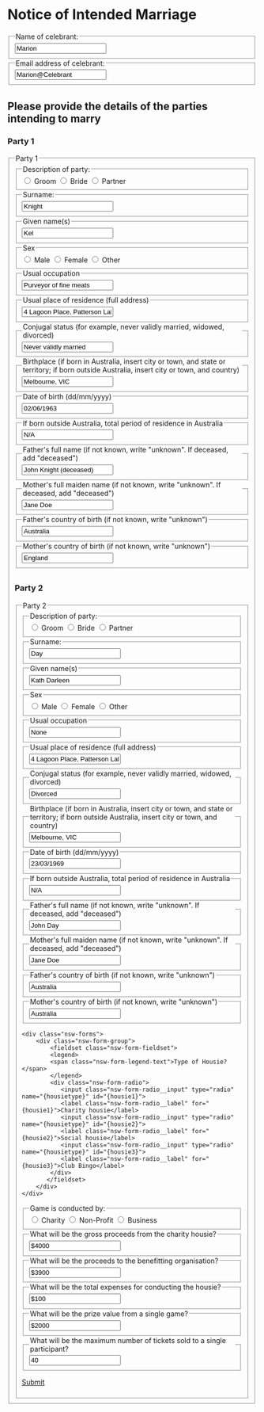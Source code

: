 <h1> Notice of Intended Marriage </h1>
<div class="nsw-forms">
        <div class="nsw-form-group">
            <fieldset class="nsw-form-fieldset">
            <legend>
            <span class="nsw-form-legend-text">Name of celebrant:</span>
            </legend>
            <div class="nsw-form-text">
               <input class="nsw-form-text__input" type="text" name="{name}" id="{celebrantname}" value="Marion">
            </div>
           </fieldset>
        </div>
    </div>
<div class="nsw-forms">
        <div class="nsw-form-group">
            <fieldset class="nsw-form-fieldset">
            <legend>
            <span class="nsw-form-legend-text">Email address of celebrant:</span>
            </legend>
            <div class="nsw-form-text">
               <input class="nsw-form-text__input" type="text" name="{emailaddress}" id="{celebrantemail}" value="Marion@Celebrant">
            </div>
           </fieldset>
        </div>
    </div>
<h2> Please provide the details of the parties intending to marry </h2> 
<h3> Party 1 </h3> 
<div class="nsw-forms">
        <div class="nsw-form-group">
            <fieldset class="nsw-form-fieldset">
            <legend>
            <span class="nsw-form-legend-text">Party 1</span>
            </legend>
        <div class="nsw-form-group">
            <fieldset class="nsw-form-fieldset">
            <legend>
            <span class="nsw-form-legend-text">Description of party:</span>
            </legend>
            <div class="nsw-form-radio">
               <input class="nsw-form-radio__input" type="radio" name="{party1description}" id="{party1description1}" value="True">
               <label class="nsw-form-radio__label" for="{party1description1}">Groom</label>
               <input class="nsw-form-radio__input" type="radio" name="{party1description}" id="{party1description2}">
               <label class="nsw-form-radio__label" for="{party1description2}">Bride</label>
               <input class="nsw-form-radio__input" type="radio" name="{party1description}" id="{party1description3}">
               <label class="nsw-form-radio__label" for="{party1description3}">Partner</label>
            </div>
           </fieldset>
        </div>             
        <div class="nsw-form-group">
            <fieldset class="nsw-form-fieldset">
            <legend>
            <span class="nsw-form-legend-text">Surname:</span>
            </legend>
            <div class="nsw-form-text">
               <input class="nsw-form-text__input" type="text" name="{surname}" id="{party1surname}" value="Knight">
            </div>
           </fieldset>
        </div>
        <div class="nsw-form-group">
            <fieldset class="nsw-form-fieldset">
            <legend>
            <span class="nsw-form-legend-text">Given name(s)</span>
            </legend>
            <div class="nsw-form-text">
               <input class="nsw-form-text__input" type="text" name="{givennames}" id="{party1givennames}" value="Kel">
            </div>
           </fieldset>
        </div>
        <div class="nsw-form-group">
            <fieldset class="nsw-form-fieldset">
            <legend>
            <span class="nsw-form-legend-text">Sex</span>
            </legend>
            <div class="nsw-form-radio">
               <input class="nsw-form-radio__input" type="radio" name="{party1sex}" id="{party1sex1}" value="True">
               <label class="nsw-form-radio__label" for="{party1sex1}">Male</label>
               <input class="nsw-form-radio__input" type="radio" name="{party1sex}" id="{party1sex2}">
               <label class="nsw-form-radio__label" for="{party1sex2}">Female</label>
               <input class="nsw-form-radio__input" type="radio" name="{party1sex}" id="{party1sex3}">
               <label class="nsw-form-radio__label" for="{party1sex3}">Other</label>
            </div>
           </fieldset>
        </div>  
        <div class="nsw-form-group">
            <fieldset class="nsw-form-fieldset">
            <legend>
            <span class="nsw-form-legend-text">Usual occupation</span>
            </legend>
            <div class="nsw-form-text">
               <input class="nsw-form-text__input" type="text" name="{occupation}" id="{party1occupation}" value="Purveyor of fine meats">
            </div>
           </fieldset>
        </div>     
        <div class="nsw-form-group">
            <fieldset class="nsw-form-fieldset">
            <legend>
            <span class="nsw-form-legend-text">Usual place of residence (full address)</span>
            </legend>
            <div class="nsw-form-text">
               <input class="nsw-form-text__input" type="text" name="{address}" id="{party1address}" value="4 Lagoon Place, Patterson Lakes VIC 3197">
            </div>
           </fieldset>
        </div>
        <div class="nsw-form-group">
            <fieldset class="nsw-form-fieldset">
            <legend>
            <span class="nsw-form-legend-text">Conjugal status (for example, never validly married, widowed, divorced)</span>
            </legend>
            <div class="nsw-form-text">
               <input class="nsw-form-text__input" type="text" name="{conjugalstatus}" id="{party1conjugalstatus}" value="Never validly married">
            </div>
           </fieldset>
        </div>                        
        <div class="nsw-form-group">
            <fieldset class="nsw-form-fieldset">
            <legend>
            <span class="nsw-form-legend-text">Birthplace (if born in Australia, insert city or town, and state or territory; if born outside Australia, insert city or town, and country)</span>
            </legend>
            <div class="nsw-form-text">
               <input class="nsw-form-text__input" type="text" name="{bithplace}" id="{party1birthplace}" value="Melbourne, VIC">
            </div>
           </fieldset>
        </div>     
        <div class="nsw-form-group">
            <fieldset class="nsw-form-fieldset">
            <legend>
            <span class="nsw-form-legend-text">Date of birth (dd/mm/yyyy)</span>
            </legend>
            <div class="nsw-form-text">
               <input class="nsw-form-text__input" type="text" name="{dateofbirth}" id="{party1dateofbirth}" value="02/06/1963">
            </div>
           </fieldset>
        </div>  
        <div class="nsw-form-group">
            <fieldset class="nsw-form-fieldset">
            <legend>
            <span class="nsw-form-legend-text">If born outside Australia, total period of residence in Australia</span>
            </legend>
            <div class="nsw-form-text">
               <input class="nsw-form-text__input" type="text" name="{Australianresidence}" id="{party1Australianresidence}" value="N/A">
            </div>
           </fieldset>
        </div>    
        <div class="nsw-form-group">
            <fieldset class="nsw-form-fieldset">
            <legend>
            <span class="nsw-form-legend-text">Father's full name (if not known, write "unknown". If deceased, add "deceased")</span>
            </legend>
            <div class="nsw-form-text">
               <input class="nsw-form-text__input" type="text" name="{father}" id="{party1father}" value="John Knight (deceased)">
            </div>
           </fieldset>
        </div>      
        <div class="nsw-form-group">
            <fieldset class="nsw-form-fieldset">
            <legend>
            <span class="nsw-form-legend-text">Mother's full maiden name (if not known, write "unknown". If deceased, add "deceased")</span>
            </legend>
            <div class="nsw-form-text">
               <input class="nsw-form-text__input" type="text" name="{mothermaiden}" id="{party1mothermaiden}" value="Jane Doe">
            </div>
           </fieldset>
        </div>     
        <div class="nsw-form-group">
            <fieldset class="nsw-form-fieldset">
            <legend>
            <span class="nsw-form-legend-text">Father's country of birth (if not known, write "unknown")</span>
            </legend>
            <div class="nsw-form-text">
               <input class="nsw-form-text__input" type="text" name="{fatherbirthcountry}" id="{party1fatherbirthcountry}" value="Australia">
            </div>
           </fieldset>
        </div>
        <div class="nsw-form-group">
            <fieldset class="nsw-form-fieldset">
            <legend>
            <span class="nsw-form-legend-text">Mother's country of birth (if not known, write "unknown")</span>
            </legend>
            <div class="nsw-form-text">
               <input class="nsw-form-text__input" type="text" name="{motherbithcountry}" id="{party1motherbirthcountry}" value="England">
            </div>
           </fieldset>
        </div>

<h2> </h2>
<h3> Party 2 </h3>       
<div class="nsw-forms">
        <div class="nsw-form-group">
            <fieldset class="nsw-form-fieldset">
            <legend>
            <span class="nsw-form-legend-text">Party 2</span>
            </legend>
        <div class="nsw-form-group">
            <fieldset class="nsw-form-fieldset">
            <legend>
            <span class="nsw-form-legend-text">Description of party:</span>
            </legend>
            <div class="nsw-form-radio">
               <input class="nsw-form-radio__input" type="radio" name="{party2description}" id="{party2description1}">
               <label class="nsw-form-radio__label" for="{party2description1}">Groom</label>
               <input class="nsw-form-radio__input" type="radio" name="{party2description}" id="{party2description2}" value="True">
               <label class="nsw-form-radio__label" for="{party2description2}">Bride</label>
               <input class="nsw-form-radio__input" type="radio" name="{party2description}" id="{party2description3}">
               <label class="nsw-form-radio__label" for="{party2description3}">Partner</label>
            </div>
           </fieldset>
        </div>             
        <div class="nsw-form-group">
            <fieldset class="nsw-form-fieldset">
            <legend>
            <span class="nsw-form-legend-text">Surname:</span>
            </legend>
            <div class="nsw-form-text">
               <input class="nsw-form-text__input" type="text" name="{surname}" id="{party2surname}" value="Day">
            </div>
           </fieldset>
        </div>
        <div class="nsw-form-group">
            <fieldset class="nsw-form-fieldset">
            <legend>
            <span class="nsw-form-legend-text">Given name(s)</span>
            </legend>
            <div class="nsw-form-text">
               <input class="nsw-form-text__input" type="text" name="{givennames}" id="{party2givennames}" value="Kath Darleen">
            </div>
           </fieldset>
        </div>
        <div class="nsw-form-group">
            <fieldset class="nsw-form-fieldset">
            <legend>
            <span class="nsw-form-legend-text">Sex</span>
            </legend>
            <div class="nsw-form-radio">
               <input class="nsw-form-radio__input" type="radio" name="{party2sex}" id="{party2sex1}">
               <label class="nsw-form-radio__label" for="{party1sex1}">Male</label>
               <input class="nsw-form-radio__input" type="radio" name="{party2sex}" id="{party2sex2}" value="True">
               <label class="nsw-form-radio__label" for="{party1sex2}">Female</label>
               <input class="nsw-form-radio__input" type="radio" name="{party2sex}" id="{party2sex3}">
               <label class="nsw-form-radio__label" for="{party2sex3}">Other</label>
            </div>
           </fieldset>
        </div>  
        <div class="nsw-form-group">
            <fieldset class="nsw-form-fieldset">
            <legend>
            <span class="nsw-form-legend-text">Usual occupation</span>
            </legend>
            <div class="nsw-form-text">
               <input class="nsw-form-text__input" type="text" name="{occupation}" id="{party2occupation}" value="None">
            </div>
           </fieldset>
        </div>     
        <div class="nsw-form-group">
            <fieldset class="nsw-form-fieldset">
            <legend>
            <span class="nsw-form-legend-text">Usual place of residence (full address)</span>
            </legend>
            <div class="nsw-form-text">
               <input class="nsw-form-text__input" type="text" name="{address}" id="{party2address}" value="4 Lagoon Place, Patterson Lakes VIC 3197">
            </div>
           </fieldset>
        </div>
        <div class="nsw-form-group">
            <fieldset class="nsw-form-fieldset">
            <legend>
            <span class="nsw-form-legend-text">Conjugal status (for example, never validly married, widowed, divorced)</span>
            </legend>
            <div class="nsw-form-text">
               <input class="nsw-form-text__input" type="text" name="{conjugalstatus}" id="{party2conjugalstatus}" value="Divorced">
            </div>
           </fieldset>
        </div>                        
        <div class="nsw-form-group">
            <fieldset class="nsw-form-fieldset">
            <legend>
            <span class="nsw-form-legend-text">Birthplace (if born in Australia, insert city or town, and state or territory; if born outside Australia, insert city or town, and country)</span>
            </legend>
            <div class="nsw-form-text">
               <input class="nsw-form-text__input" type="text" name="{bithplace}" id="{party1birthplace}" value="Melbourne, VIC">
            </div>
           </fieldset>
        </div>     
        <div class="nsw-form-group">
            <fieldset class="nsw-form-fieldset">
            <legend>
            <span class="nsw-form-legend-text">Date of birth (dd/mm/yyyy)</span>
            </legend>
            <div class="nsw-form-text">
               <input class="nsw-form-text__input" type="text" name="{dateofbirth}" id="{party2dateofbirth}" value="23/03/1969">
            </div>
           </fieldset>
        </div>  
        <div class="nsw-form-group">
            <fieldset class="nsw-form-fieldset">
            <legend>
            <span class="nsw-form-legend-text">If born outside Australia, total period of residence in Australia</span>
            </legend>
            <div class="nsw-form-text">
               <input class="nsw-form-text__input" type="text" name="{Australianresidence}" id="{party2Australianresidence}" value="N/A">
            </div>
           </fieldset>
        </div>    
        <div class="nsw-form-group">
            <fieldset class="nsw-form-fieldset">
            <legend>
            <span class="nsw-form-legend-text">Father's full name (if not known, write "unknown". If deceased, add "deceased")</span>
            </legend>
            <div class="nsw-form-text">
               <input class="nsw-form-text__input" type="text" name="{father}" id="{party2father}" value="John Day">
            </div>
           </fieldset>
        </div>      
        <div class="nsw-form-group">
            <fieldset class="nsw-form-fieldset">
            <legend>
            <span class="nsw-form-legend-text">Mother's full maiden name (if not known, write "unknown". If deceased, add "deceased")</span>
            </legend>
            <div class="nsw-form-text">
               <input class="nsw-form-text__input" type="text" name="{mothermaiden}" id="{party2mothermaiden}" value="Jane Doe">
            </div>
           </fieldset>
        </div>     
        <div class="nsw-form-group">
            <fieldset class="nsw-form-fieldset">
            <legend>
            <span class="nsw-form-legend-text">Father's country of birth (if not known, write "unknown")</span>
            </legend>
            <div class="nsw-form-text">
               <input class="nsw-form-text__input" type="text" name="{fatherbirthcountry}" id="{party2fatherbirthcountry}" value="Australia">
            </div>
           </fieldset>
        </div>
        <div class="nsw-form-group">
            <fieldset class="nsw-form-fieldset">
            <legend>
            <span class="nsw-form-legend-text">Mother's country of birth (if not known, write "unknown")</span>
            </legend>
            <div class="nsw-form-text">
               <input class="nsw-form-text__input" type="text" name="{motherbithcountry}" id="{party2motherbirthcountry}" value="Australia">
            </div>
           </fieldset>
        </div>                      
                    
                    
    <div class="nsw-forms">
        <div class="nsw-form-group">
            <fieldset class="nsw-form-fieldset">
            <legend>
            <span class="nsw-form-legend-text">Type of Housie?</span>
            </legend>
            <div class="nsw-form-radio">
               <input class="nsw-form-radio__input" type="radio" name="{housietype}" id="{housie1}">
               <label class="nsw-form-radio__label" for="{housie1}">Charity housie</label>  
               <input class="nsw-form-radio__input" type="radio" name="{housietype}" id="{housie2}">
               <label class="nsw-form-radio__label" for="{housie2}">Social housie</label>
               <input class="nsw-form-radio__input" type="radio" name="{housietype}" id="{housie3}">
               <label class="nsw-form-radio__label" for="{housie3}">Club Bingo</label>
            </div>
           </fieldset>
        </div>
    </div>
<div class="nsw-forms">
        <div class="nsw-form-group">
            <fieldset class="nsw-form-fieldset">
            <legend>
            <span class="nsw-form-legend-text">Game is conducted by:</span>
            </legend>
            <div class="nsw-form-radio">
               <input class="nsw-form-radio__input" type="radio" name="{conducted}" id="{conducted1}">
               <label class="nsw-form-radio__label" for="{conducted1}">Charity</label>
               <input class="nsw-form-radio__input" type="radio" name="{conducted}" id="{conducted2}">
               <label class="nsw-form-radio__label" for="{conducted2}">Non-Profit</label>
               <input class="nsw-form-radio__input" type="radio" name="{conducted}" id="{conducted3}">
               <label class="nsw-form-radio__label" for="{conducted3}">Business</label>
            </div>
           </fieldset>
        </div>
    </div>
<div class="nsw-forms">
        <div class="nsw-form-group">
            <fieldset class="nsw-form-fieldset">
            <legend>
            <span class="nsw-form-legend-text">What will be the gross proceeds from the charity housie?</span>
            </legend>
            <div class="nsw-form-text">
               <input class="nsw-form-text__input" type="text" name="{proceeds}" id="{proceeds1}" value="$4000">
            </div>
           </fieldset>
        </div>
    </div>
<div class="nsw-forms">
        <div class="nsw-form-group">
            <fieldset class="nsw-form-fieldset">
            <legend>
            <span class="nsw-form-legend-text">What will be the proceeds to the benefitting organisation?</span>
            </legend>
            <div class="nsw-form-text">
               <input class="nsw-form-text__input" type="text" name="{benefit}" id="{benefit1}" value="$3900">
            </div>
           </fieldset>
        </div>
    </div>
<div class="nsw-forms">
        <div class="nsw-form-group">
            <fieldset class="nsw-form-fieldset">
            <legend>
            <span class="nsw-form-legend-text">What will be the total expenses for conducting the housie?</span>
            </legend>
            <div class="nsw-form-text">
               <input class="nsw-form-text__input" type="text" name="{expenses}" id="{expenses1}" value="$100">
            </div>
           </fieldset>
        </div>
    </div>
    <div class="nsw-forms">
        <div class="nsw-form-group">
            <fieldset class="nsw-form-fieldset">
            <legend>
            <span class="nsw-form-legend-text">What will be the prize value from a single game?</span>
            </legend>
            <div class="nsw-form-text">
               <input class="nsw-form-text__input" type="text" name="{prize}" id="{prize1}" value="$2000">
            </div>
           </fieldset>
        </div>
    </div>
    <div class="nsw-forms">
        <div class="nsw-form-group">
            <fieldset class="nsw-form-fieldset">
            <legend>
            <span class="nsw-form-legend-text">What will be the maximum number of tickets sold to a single participant?</span>
            </legend>
            <div class="nsw-form-text">
               <input class="nsw-form-text__input" type="text" name="{maxtickets}" id="{maxtickets1"} value="40">
            </div>
           </fieldset>
        </div>
    </div>


<a href="{{ '/housie-submit' | url }}" class="nsw-button nsw-button--primary">Submit</a>
